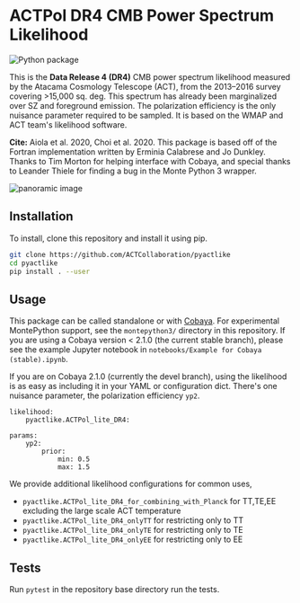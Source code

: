 # ACTPol DR4 CMB Power Spectrum Likelihood

![Python package](https://github.com/ACTCollaboration/pyactlike/workflows/Python%20package/badge.svg)

This is the **Data Release 4 (DR4)** CMB power spectrum likelihood measured by the Atacama Cosmology Telescope (ACT), from the 2013–2016 survey covering >15,000 sq. deg. This spectrum has already been marginalized over SZ and foreground emission. The polarization efficiency is the only nuisance parameter required to be sampled. It is based on the WMAP and ACT team's likelihood software.

**Cite:** Aiola et al. 2020, Choi et al. 2020. This package is based off of the Fortran implementation written by Erminia Calabrese and Jo Dunkley. Thanks to Tim Morton for helping interface with Cobaya, and special thanks to Leander Thiele for finding a bug in the Monte Python 3 wrapper.

<img src="https://act.princeton.edu/sites/act/files/styles/panopoly_image_original/public/media/angelapano.jpg" 
alt="panoramic image"/></a>

## Installation
To install, clone this repository and install it using pip.
```bash
git clone https://github.com/ACTCollaboration/pyactlike
cd pyactlike
pip install . --user
```

## Usage

This package can be called standalone or with [Cobaya][1]. For experimental MontePython support,
see the `montepython3/` directory in this repository. If you are using a Cobaya version &lt; 2.1.0 (the current stable branch), please see the example Jupyter notebook in
`notebooks/Example for Cobaya (stable).ipynb`.

If you are on Cobaya 2.1.0 
(currently the devel branch), using the likelihood is as easy as including it in your YAML 
or configuration dict. There's one nuisance parameter, the polarization efficiency `yp2`.

[1]: https://github.com/CobayaSampler/cobaya
[2]: https://github.com/brinckmann/montepython_public

```
likelihood:
    pyactlike.ACTPol_lite_DR4:

params:   
    yp2:
        prior:
            min: 0.5
            max: 1.5     
```

We provide additional likelihood configurations for common uses, 
* `pyactlike.ACTPol_lite_DR4_for_combining_with_Planck` for TT,TE,EE excluding the large scale ACT temperature
* `pyactlike.ACTPol_lite_DR4_onlyTT` for restricting only to TT
* `pyactlike.ACTPol_lite_DR4_onlyTE` for restricting only to TE
* `pyactlike.ACTPol_lite_DR4_onlyEE` for restricting only to EE


## Tests
Run `pytest` in the repository base directory run the tests.
